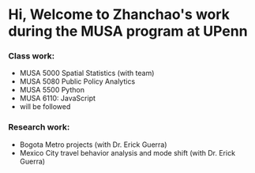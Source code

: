 # Hi, Welcome to Zhanchao's work during the MUSA program at UPenn

### Class work:
- MUSA 5000 Spatial Statistics (with team)
- MUSA 5080 Public Policy Analytics
- MUSA 5500 Python
- MUSA 6110: JavaScript
- will be followed

### Research work:
- Bogota Metro projects (with Dr. Erick Guerra)
- Mexico City travel behavior analysis and mode shift (with Dr. Erick Guerra)

